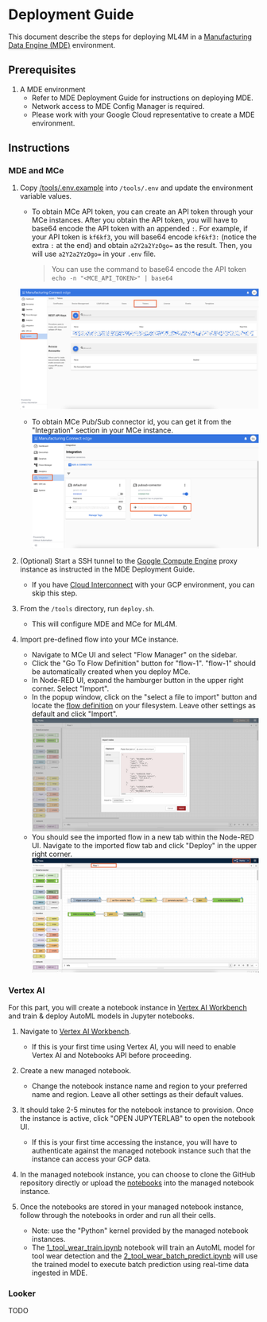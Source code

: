 # Deployment Guide

This document describe the steps for deploying ML4M in a
[Manufacturing Data Engine (MDE)](https://cloud.google.com/solutions/manufacturing-data-engine)
environment.

## Prerequisites

1. A MDE environment
   - Refer to MDE Deployment Guide for instructions on deploying MDE.
   - Network access to MDE Config Manager is required.
   - Please work with your Google Cloud representative to create
     a MDE environment.

## Instructions

### MDE and MCe

1. Copy [/tools/.env.example](/tools/.env.example) into `/tools/.env`
   and update the environment variable values.
    - To obtain MCe API token, you can create an API token through your MCe
      instances. After you obtain the API token, you will have to base64
      encode the API token with an appended `:`. For example, if your API
      token is `kf6kf3`, you will base64 encode `kf6kf3:` (notice the extra
      `:` at the end) and obtain `a2Y2a2YzOgo=` as the result. Then, you will
      use `a2Y2a2YzOgo=` in your `.env` file.

      > You can use the command to base64 encode the API token
        `echo -n "<MCE_API_TOKEN>" | base64`

    ![MCe API token creation](./img/mce_api_token_creation.png)
    - To obtain MCe Pub/Sub connector id, you can get it from the "Integration"
      section in your MCe instance.
    ![MCe Pub/Sub connector id](./img/mce_pubsub_connector_id.png)

1. (Optional) Start a SSH tunnel to the [Google Compute Engine](https://cloud.google.com/compute)
   proxy instance as instructed in the MDE Deployment Guide.
    - If you have [Cloud Interconnect](https://cloud.google.com/network-connectivity/docs/interconnect)
      with your GCP environment, you can skip this step.

1. From the `/tools` directory, run `deploy.sh`.
    - This will configure MDE and MCe for ML4M.

1. Import pre-defined flow into your MCe instance.
    - Navigate to MCe UI and select "Flow Manager" on the sidebar.
    - Click the "Go To Flow Definition" button for "flow-1".
      "flow-1" should be automatically created when you deploy MCe.
    - In Node-RED UI, expand the hamburger button in the upper right
      corner. Select "Import".
    - In the popup window, click on the "select a file to import" button and
      locate the [flow definition](/mce/flows/flow-data-generation.json) on
      your filesystem. Leave other settings as default and click "Import".
    ![MCe flow import](./img/mce_flow_import.png)
    - You should see the imported flow in a new tab within the Node-RED UI.
      Navigate to the imported flow tab and click "Deploy" in the upper right
      corner.
    ![MCe flow deploy](./img/mce_flow_deploy.png)

### Vertex AI

For this part, you will create a notebook instance in
[Vertex AI Workbench](https://cloud.google.com/vertex-ai/docs/workbench/introduction)
and train & deploy AutoML models in Jupyter notebooks.

1. Navigate to [Vertex AI Workbench](https://console.cloud.google.com/vertex-ai/workbench/legacy-instances).
    - If this is your first time using Vertex AI, you will need to enable
      Vertex AI and Notebooks API before proceeding.

1. Create a new managed notebook.
    - Change the notebook instance name and region to your preferred name
      and region. Leave all other settings as their default values.

1. It should take 2-5 minutes for the notebook instance to provision. Once
   the instance is active, click "OPEN JUPYTERLAB" to open the notebook UI.
    - If this is your first time accessing the instance, you will have to
      authenticate against the managed notebook instance such that the instance
      can access your GCP data.

1. In the managed notebook instance, you can choose to clone the GitHub
   repository directly or upload the [notebooks](/notebooks/) into the managed
   notebook instance.

1. Once the notebooks are stored in your managed notebook instance, follow
   through the notebooks in order and run all their cells.
    - Note: use the "Python" kernel provided by the managed notebook instances.
    - The [1_tool_wear_train.ipynb](/notebooks/1_tool_wear_train.ipynb)
      notebook will train an AutoML model for tool wear detection and the
      [2_tool_wear_batch_predict.ipynb](/notebooks/2_tool_wear_batch_predict.ipynb)
      will use the trained model to execute batch prediction using real-time
      data ingested in MDE.

### Looker

TODO
